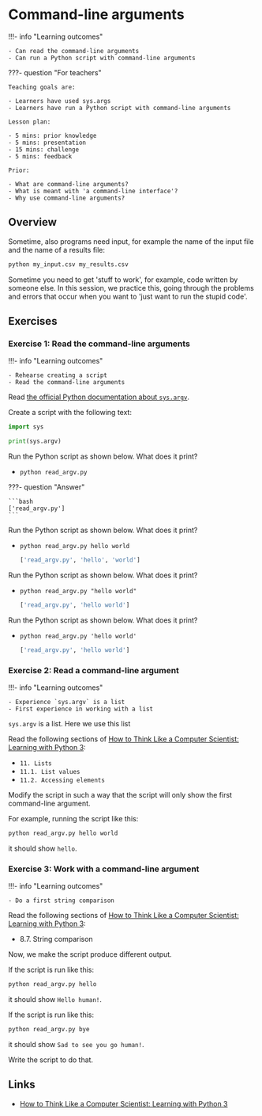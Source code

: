 # Command-line arguments

!!!- info "Learning outcomes"

    - Can read the command-line arguments
    - Can run a Python script with command-line arguments

???- question "For teachers"

    Teaching goals are:

    - Learners have used sys.args
    - Learners have run a Python script with command-line arguments

    Lesson plan:

    - 5 mins: prior knowledge
    - 5 mins: presentation
    - 15 mins: challenge
    - 5 mins: feedback

    Prior:

    - What are command-line arguments?
    - What is meant with 'a command-line interface'?
    - Why use command-line arguments?

## Overview

Sometime, also programs need input, for example
the name of the input file and the name of a results file:

```bash
python my_input.csv my_results.csv
```

Sometime you need to get 'stuff to work', for example,
code written by someone else.
In this session, we practice this,
going through the problems and errors that occur
when you want to 'just want to run the stupid code'.

## Exercises

### Exercise 1: Read the command-line arguments

!!!- info "Learning outcomes"

    - Rehearse creating a script
    - Read the command-line arguments

Read
[the official Python documentation about `sys.argv`](https://docs.python.org/3/library/sys.html#sys.argv).

Create a script with the following text:

``` python title="read_argv.py"
import sys

print(sys.argv)
```

Run the Python script as shown below. What does it print?

- `python read_argv.py`

???- question "Answer"

    ```bash
    ['read_argv.py']
    ```

Run the Python script as shown below. What does it print?

- `python read_argv.py hello world`

    ```bash
    ['read_argv.py', 'hello', 'world']
    ```

Run the Python script as shown below. What does it print?

- `python read_argv.py "hello world"`

    ```bash
    ['read_argv.py', 'hello world']
    ```

Run the Python script as shown below. What does it print?

- `python read_argv.py 'hello world'`

    ```bash
    ['read_argv.py', 'hello world']
    ```

### Exercise 2: Read a command-line argument

!!!- info "Learning outcomes"

    - Experience `sys.argv` is a list
    - First experience in working with a list

`sys.argv` is a list. Here we use this list

Read the following sections of
[How to Think Like a Computer Scientist: Learning with Python 3](https://openbookproject.net/thinkcs/python/english3e/index.html):

- `11. Lists`
- `11.1. List values`
- `11.2. Accessing elements`

Modify the script in such a way that the script will only show the first command-line
argument.

For example, running the script like this:

```bash
python read_argv.py hello world
```

it should show `hello`.

### Exercise 3: Work with a command-line argument

!!!- info "Learning outcomes"

    - Do a first string comparison

Read the following sections of
[How to Think Like a Computer Scientist: Learning with Python 3](https://openbookproject.net/thinkcs/python/english3e/index.html):

- 8.7. String comparison

Now, we make the script produce different output.

If the script is run like this:

```bash
python read_argv.py hello
```

it should show `Hello human!`.

If the script is run like this:

```bash
python read_argv.py bye
```

it should show `Sad to see you go human!`.

Write the script to do that.

## Links

- [How to Think Like a Computer Scientist: Learning with Python 3](https://openbookproject.net/thinkcs/python/english3e/index.html)
